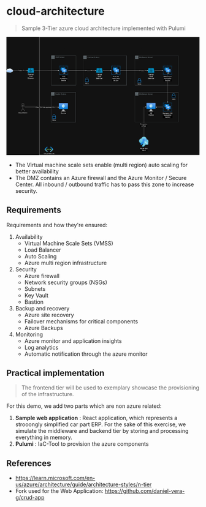# cloud-architecture

> Sample 3-Tier azure cloud architecture implemented with Pulumi

![Architecture](diagrams/3-tier-azure-cloud-architecture.drawio.png)

- The Virtual machine scale sets enable (multi region) auto scaling for better availability
- The DMZ contains an Azure firewall and the Azure Monitor / Secure Center. All inbound / outbound traffic has to pass this zone to increase security.

## Requirements

Requirements and how they're ensured:

1. Availability
   - Virtual Machine Scale Sets (VMSS)
   - Load Balancer
   - Auto Scaling
   - Azure multi region infrastructure
2. Security
   - Azure firewall
   - Network security groups (NSGs)
   - Subnets
   - Key Vault
   - Bastion
3. Backup and recovery
   - Azure site recovery
   - Failover mechanisms for critical components
   - Azure Backups
4. Monitoring
   - Azure monitor and application insights
   - Log analytics
   - Automatic notification through the azure monitor

## Practical implementation

> The frontend tier will be used to exemplary showcase the provisioning of the infrastructure.

For this demo, we add two parts which are non azure related:

1. **Sample web application** : React application, which represents a strooongly simplified car part ERP. For the sake of this exercise, we simulate the middleware and backend tier by storing and processing everything in memory.
2. **Pulumi** : IaC-Tool to provision the azure components

## References

- https://learn.microsoft.com/en-us/azure/architecture/guide/architecture-styles/n-tier
- Fork used for the Web Application: https://github.com/daniel-vera-g/crud-app
